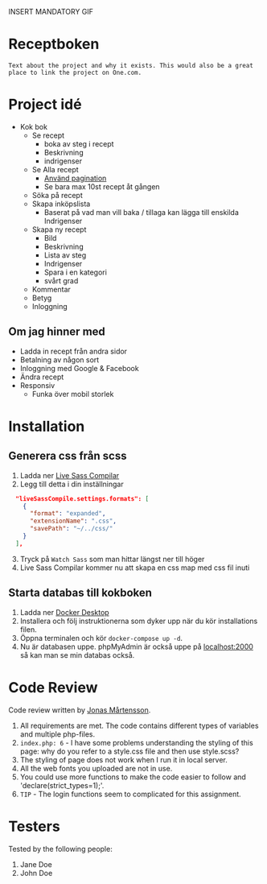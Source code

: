 INSERT MANDATORY GIF

# Receptboken

`Text about the project and why it exists. This would also be a great place to link the project on One.com.`

# Project idé

- Kok bok
  - Se recept
    - boka av steg i recept
    - Beskrivning
    - indrigenser
  - Se Alla recept
    - [Använd pagination](https://www.allphptricks.com/create-simple-pagination-using-php-and-mysqli/)
    - Se bara max 10st recept åt gången
  - Söka på recept
  - Skapa inköpslista
    - Baserat på vad man vill baka / tillaga kan lägga till enskilda Indrigenser
  - Skapa ny recept
    - Bild
    - Beskrivning
    - Lista av steg
    - Indrigenser
    - Spara i en kategori
    - svårt grad
  - Kommentar
  - Betyg
  - Inloggning

## Om jag hinner med

- Ladda in recept från andra sidor
- Betalning av någon sort
- Inloggning med Google & Facebook
- Ändra recept
- Responsiv
  - Funka över mobil storlek

# Installation

## Generera css från scss
1. Ladda ner [Live Sass Compilar](https://marketplace.visualstudio.com/items?itemName=glenn2223.live-sass)
2. Legg till detta i din inställningar 
``` json
  "liveSassCompile.settings.formats": [
    {
      "format": "expanded",
      "extensionName": ".css",
      "savePath": "~/../css/"
    }
  ],
```
3. Tryck på `Watch Sass` som man hittar längst ner till höger
4. Live Sass Compilar kommer nu att skapa en css map med css fil inuti 

## Starta databas till kokboken
1. Ladda ner [Docker Desktop](https://www.docker.com/products/docker-desktop)
2. Installera och följ instruktionerna som dyker upp när du kör installations filen.
3. Öppna terminalen och kör `docker-compose up -d`.  
4. Nu är databasen uppe. phpMyAdmin är också uppe på [localhost:2000](localhost:2000) så kan man se min databas också.

# Code Review

Code review written by [Jonas Mårtensson](https://github.com/jonas128).

1. All requirements are met. The code contains different types of variables and multiple php-files.
2. `index.php: 6` - I have some problems understanding the styling of this page: why do you refer to a style.css file and then use style.scss?  
3. The styling of page does not work when I run it in local server. 
4. All the web fonts you uploaded are not in use.
5. You could use more functions to make the code easier to follow and 'declare(strict_types=1);'.
6. `TIP` - The login functions seem to complicated for this assignment.

# Testers

Tested by the following people:

1. Jane Doe
2. John Doe

